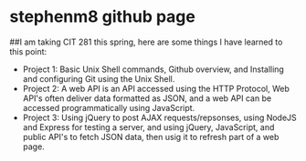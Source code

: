 # stephenm8 github page

##I am taking CIT 281 this spring, here are some things I have learned to this point:

- Project 1: Basic Unix Shell commands, Github overview, and Installing and configuring Git using the Unix Shell.
- Project 2: A web API is an API accessed using the HTTP Protocol, Web API's often deliver data formatted as JSON, and a web API can be accessed programmatically using JavaScript.
- Project 3: Using jQuery to post AJAX requests/repsonses, using NodeJS and Express for testing a server, and using jQuery, JavaScript, and public API's to fetch JSON data, then usig it to refresh part of a web page.
